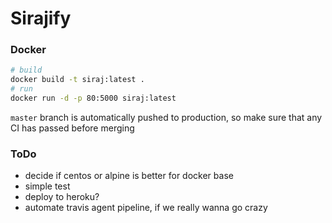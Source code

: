 # Sirajify

### Docker
```bash
# build
docker build -t siraj:latest .
# run
docker run -d -p 80:5000 siraj:latest
```

`master` branch is automatically pushed to production, so make sure that any CI has passed before merging

### ToDo
- decide if centos or alpine is better for docker base
- simple test
- deploy to heroku?
- automate travis agent pipeline, if we really wanna go crazy

